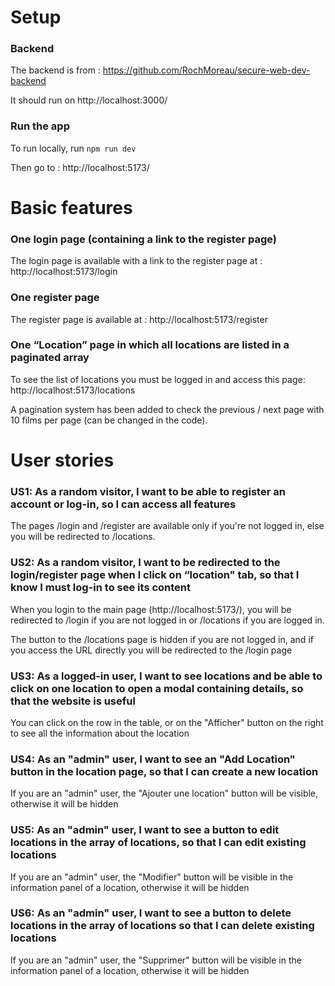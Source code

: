 # Setup

### Backend

The backend is from : https://github.com/RochMoreau/secure-web-dev-backend

It should run on http://localhost:3000/

### Run the app
To run locally, run ```npm run dev```

Then go to : http://localhost:5173/

# Basic features

### One login page (containing a link to the register page)
The login page is available with a link to the register page at : http://localhost:5173/login

### One register page
The register page is available at : http://localhost:5173/register

### One “Location” page in which all locations are listed in a paginated array
To see the list of locations you must be logged in and access this page: http://localhost:5173/locations

A pagination system has been added to check the previous / next page with 10 films per page (can be changed in the code).

# User stories

### US1: As a random visitor, I want to be able to register an account or log-in, so I can access all features
The pages /login and /register are available only if you're not logged in, else you will be redirected to /locations.

### US2: As a random visitor, I want to be redirected to the login/register page when I click on “location" tab, so that I know I must log-in to see its content
When you login to the main page (http://localhost:5173/), you will be redirected to /login if you are not logged in or /locations if you are logged in.

The button to the /locations page is hidden if you are not logged in, and if you access the URL directly you will be redirected to the /login page

### US3: As a logged-in user, I want to see locations and be able to click on one location to open a modal containing details, so that the website is useful
You can click on the row in the table, or on the "Afficher" button on the right to see all the information about the location

### US4: As an "admin" user, I want to see an "Add Location" button in the location page, so that I can create a new location
If you are an "admin" user, the "Ajouter une location" button will be visible, otherwise it will be hidden

### US5: As an "admin" user, I want to see a button to edit locations in the array of locations, so that I can edit existing locations
If you are an "admin" user, the "Modifier" button will be visible in the information panel of a location, otherwise it will be hidden

### US6: As an "admin" user, I want to see a button to delete locations in the array of locations so that I can delete existing locations
If you are an "admin" user, the "Supprimer" button will be visible in the information panel of a location, otherwise it will be hidden
